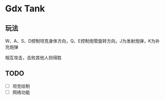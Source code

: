 # Gdx Tank

## 玩法

W、A、S、D控制坦克身体方向，Q、E控制炮管旋转方向，J为发射炮弹，K为补充炮弹

相互攻击，击败其他人则得胜

## TODO

- [ ] 坦克绘制
- [ ] 网络功能